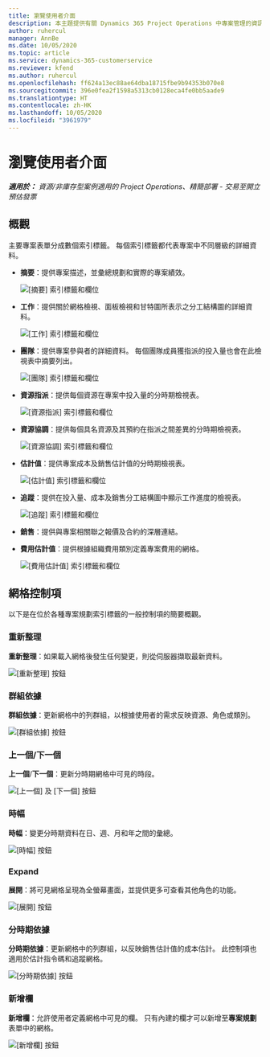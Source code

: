 ```yaml
---
title: 瀏覽使用者介面
description: 本主題提供有關 Dynamics 365 Project Operations 中專案管理的資訊。
author: ruhercul
manager: AnnBe
ms.date: 10/05/2020
ms.topic: article
ms.service: dynamics-365-customerservice
ms.reviewer: kfend
ms.author: ruhercul
ms.openlocfilehash: ff624a13ec88ae64dba18715fbe9b94353b070e8
ms.sourcegitcommit: 396e0fea2f1598a5313cb0128eca4fe0bb5aade9
ms.translationtype: HT
ms.contentlocale: zh-HK
ms.lasthandoff: 10/05/2020
ms.locfileid: "3961979"
---
```

# <a name="navigating-the-user-interface"></a>瀏覽使用者介面

_**適用於：** 資源/非庫存型案例適用的 Project Operations、精簡部署 - 交易至開立預估發票_

## <a name="overview"></a>概觀

主要專案表單分成數個索引標籤。 每個索引標籤都代表專案中不同層級的詳細資料。

- **摘要**：提供專案描述，並彙總規劃和實際的專案績效。

    ![[摘要] 索引標籤和欄位](media/navigation7.png)

- **工作**：提供關於網格檢視、面板檢視和甘特圖所表示之分工結構圖的詳細資料。

    ![[工作] 索引標籤和欄位](media/navigation8.png)

- **團隊**：提供專案參與者的詳細資料。 每個團隊成員獲指派的投入量也會在此檢視表中摘要列出。

    ![[團隊] 索引標籤和欄位](media/navigation9.png)

- **資源指派**：提供每個資源在專案中投入量的分時期檢視表。

    ![[資源指派] 索引標籤和欄位](media/navigation10.png)

- **資源協調**：提供每個具名資源及其預約在指派之間差異的分時期檢視表。

    ![[資源協調] 索引標籤和欄位](media/navigation11.png)

- **估計值**：提供專案成本及銷售估計值的分時期檢視表。

    ![[估計值] 索引標籤和欄位](media/navigation12.png)

- **追蹤**：提供在投入量、成本及銷售分工結構圖中顯示工作進度的檢視表。

    ![[追蹤] 索引標籤和欄位](media/navigation13.png)

- **銷售**：提供與專案相關聯之報價及合約的深層連結。

- **費用估計值**：提供根據組織費用類別定義專案費用的網格。

    ![[費用估計值] 索引標籤和欄位](media/navigation14.png)

## <a name="grid-controls"></a>網格控制項

以下是在位於各種專案規劃索引標籤的一般控制項的簡要概觀。

### <a name="refresh"></a>重新整理​

**重新整理**：如果載入網格後發生任何變更，則從伺服器擷取最新資料。

![[重新整理] 按鈕](media/navigation7.png)

### <a name="group-by"></a>群組依據

**群組依據**：更新網格中的列群組，以根據使用者的需求反映資源、角色或類別。

![[群組依據] 按鈕](media/navigation6.png)

### <a name="previousnext"></a>上一個/下一個

**上一個**/**下一個**：更新分時期網格中可見的時段。

![[上一個] 及 [下一個] 按鈕](media/navigation2.png)

### <a name="timescale"></a>時幅

**時幅**：變更分時期資料在日、週、月和年之間的彙總。

![[時幅] 按鈕](media/navigation3.png)

### <a name="expand"></a>Expand

**展開**：將可見網格呈現為全螢幕畫面，並提供更多可查看其他角色的功能。

![[展開] 按鈕](media/navigation4.png)

### <a name="time-phase-by"></a>分時期依據

**分時期依據**：更新網格中的列群組，以反映銷售估計值的成本估計。 此控制項也適用於估計指令碼和追蹤網格。

![[分時期依據] 按鈕](media/navigation0.png)

### <a name="add-column"></a>新增欄

**新增欄**：允許使用者定義網格中可見的欄。 只有內建的欄才可以新增至**專案規劃**表單中的網格。

![[新增欄] 按鈕](media/navigation5.png)
